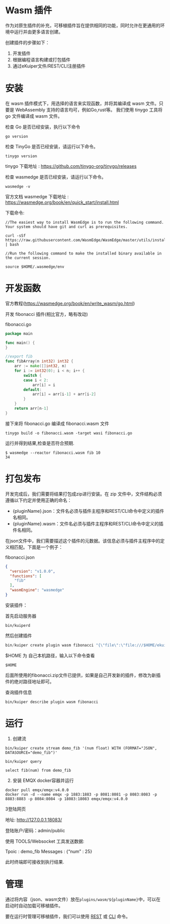 # Wasm 插件

作为对原生插件的补充，可移植插件旨在提供相同的功能，同时允许在更通用的环境中运行并由更多语言创建。

创建插件的步骤如下：

1. 开发插件
2. 根据编程语言构建或打包插件
3. 通过eKuiper文件/REST/CLI注册插件

# 安装

在 wasm 插件模式下，用选择的语言来实现函数，并将其编译成 wasm 文件。只要是 WebAssembly 支持的语言均可，例如Go,rust等。
我们使用 tinygo 工具将 go 文件编译成 wasm 文件。 

检查 Go 是否已经安装，执行以下命令
```shell
go version
```
检查 TinyGo 是否已经安装，请运行以下命令。
```shell
tinygo version
```
tinygo 下载地址 : https://github.com/tinygo-org/tinygo/releases

检查 wasmedge 是否已经安装，请运行以下命令。
```shell
wasmedge -v
```
官方文档 wasmedge 下载地址 : https://wasmedge.org/book/en/quick_start/install.html

下载命令:
```shell
//The easiest way to install WasmEdge is to run the following command. Your system should have git and curl as prerequisites.

curl -sSf https://raw.githubusercontent.com/WasmEdge/WasmEdge/master/utils/install.sh | bash

//Run the following command to make the installed binary available in the current session.

source $HOME/.wasmedge/env
```

# 开发函数
官方教程(https://wasmedge.org/book/en/write_wasm/go.html)

开发 fibonacci 插件(相比官方，略有改动)

fibonacci.go
```go
package main

func main() {
}

//export fib
func fibArray(n int32) int32 {
	arr := make([]int32, n)
	for i := int32(0); i < n; i++ {
		switch {
		case i < 2:
			arr[i] = i
		default:
			arr[i] = arr[i-1] + arr[i-2]
		}
	}
	return arr[n-1]
}
```
接下来将 fibonacci.go 编译成 fibonacci.wasm 文件
```shell
tinygo build -o fibonacci.wasm -target wasi fibonacci.go
```
运行并得到结果,检查是否符合预期.
```shell
$ wasmedge --reactor fibonacci.wasm fib 10
34
```

# 打包发布

开发完成后，我们需要将结果打包成zip进行安装。在 zip 文件中，文件结构必须遵循以下约定并使用正确的命名：

- {pluginName}.json：文件名必须与插件主程序和REST/CLI命令中定义的插件名相同。
- {pluginName}.wasm：文件名必须与插件主程序和REST/CLI命令中定义的插件名相同。

在json文件中，我们需要描述这个插件的元数据。该信息必须与插件主程序中的定义相匹配。下面是一个例子：

fibonacci.json
```json
{
  "version": "v1.0.0",
  "functions": [
    "fib"
  ],
  "wasmEngine": "wasmedge"
}
```
安装插件：

首先启动服务器
```shell
bin/kuiperd
```
然后创建插件
```go
bin/kuiper create plugin wasm fibonacci "{\"file\":\"file:///$HOME/ekuiper/internal/plugin/testzips/wasm/fibonacci.zip\"}"
```
$HOME 为 自己本机路径，输入以下命令查看
```shell
$HOME
```
后面所使用的fibonacci.zip文件已提供，如果是自己开发新的插件，修改为新插件的绝对路径地址即可。

查询插件信息
```shell
bin/kuiper describe plugin wasm fibonacci
```
# 运行
1. 创建流
```shell
bin/kuiper create stream demo_fib '(num float) WITH (FORMAT="JSON", DATASOURCE="demo_fib")'

bin/kuiper query

select fib(num) from demo_fib
```
2. 安装 EMQX docker容器并运行
```shell
docker pull emqx/emqx:v4.0.0
docker run -d --name emqx -p 1883:1883 -p 8081:8081 -p 8083:8083 -p 8883:8883 -p 8084:8084 -p 18083:18083 emqx/emqx:v4.0.0
```
3登陆网页 

地址: http://127.0.0.1:18083/

登陆账户/密码：admin/public

使用 TOOLS/Websocket 工具发送数据:

Tpoic    : demo_fib 
Messages : {“num” : 25}

此时终端即可接收到执行结果.

# 管理

通过将内容（json、wasm文件）放在`plugins/wasm/${pluginName}`中，可以在启动时自动加载可移植插件。

要在运行时管理可移植插件，我们可以使用 [REST](https://github.com/lf-edge/ekuiper/blob/master/docs/zh_CN/operation/restapi/plugins.md) 或 [CLI](https://github.com/lf-edge/ekuiper/blob/master/docs/zh_CN/operation/cli/plugins.md) 命令。
